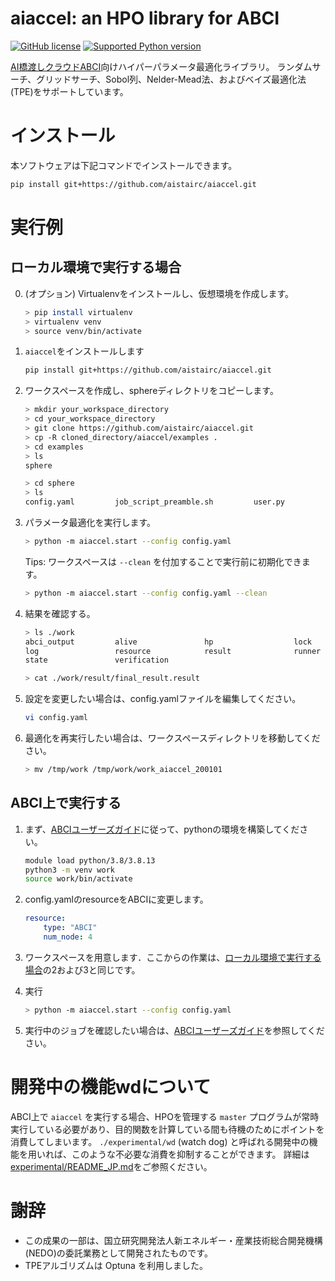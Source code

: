# aiaccel: an HPO library for ABCI
[![GitHub license](https://img.shields.io/github/license/aistairc/aiaccel.svg)](https://github.com/aistairc/aiaccel)
[![Supported Python version](https://img.shields.io/badge/Python-3.8-blue)](https://github.com/aistairc/aiaccel)

[AI橋渡しクラウドABCI](https://abci.ai/)向けハイパーパラメータ最適化ライブラリ。
ランダムサーチ、グリッドサーチ、Sobol列、Nelder-Mead法、およびベイズ最適化法 (TPE)をサポートしています。

# インストール
本ソフトウェアは下記コマンドでインストールできます。
~~~bash
pip install git+https://github.com/aistairc/aiaccel.git
~~~

# 実行例
## ローカル環境で実行する場合

0. (オプション) Virtualenvをインストールし、仮想環境を作成します。
    ~~~bash
    > pip install virtualenv
    > virtualenv venv
    > source venv/bin/activate
    ~~~

1. `aiaccel`をインストールします
    ~~~bash
    pip install git+https://github.com/aistairc/aiaccel.git 
    ~~~


2. ワークスペースを作成し、sphereディレクトリをコピーします。
    ~~~bash
    > mkdir your_workspace_directory
    > cd your_workspace_directory
    > git clone https://github.com/aistairc/aiaccel.git 
    > cp -R cloned_directory/aiaccel/examples .
    > cd examples
    > ls
    sphere

    > cd sphere
    > ls
    config.yaml         job_script_preamble.sh         user.py
    ~~~

3. パラメータ最適化を実行します。
    ~~~bash
    > python -m aiaccel.start --config config.yaml
    ~~~

    Tips: ワークスペースは `--clean` を付加することで実行前に初期化できます。
    ~~~bash
    > python -m aiaccel.start --config config.yaml --clean
    ~~~

4. 結果を確認する。
    ~~~bash
    > ls ./work
    abci_output         alive               hp                  lock
    log                 resource            result              runner
    state               verification

    > cat ./work/result/final_result.result
    ~~~

5. 設定を変更したい場合は、config.yamlファイルを編集してください。
    ~~~bash
    vi config.yaml
    ~~~

6. 最適化を再実行したい場合は、ワークスペースディレクトリを移動してください。
    ~~~bash
    > mv /tmp/work /tmp/work/work_aiaccel_200101
    ~~~


## ABCI上で実行する
1. まず、[ABCIユーザーズガイド](https://docs.abci.ai/ja/python)に従って、pythonの環境を構築してください。
    ~~~bash
    module load python/3.8/3.8.13
    python3 -m venv work
    source work/bin/activate
    ~~~

2. config.yamlのresourceをABCIに変更します。
    ```yaml
    resource:
        type: "ABCI"
        num_node: 4
    ```

3. ワークスペースを用意します．ここからの作業は、[ローカル環境で実行する場合](https://github.com/aistairc/aiaccel/blob/main/README_JP.md#%E3%83%AD%E3%83%BC%E3%82%AB%E3%83%AB%E7%92%B0%E5%A2%83%E3%81%A7%E5%AE%9F%E8%A1%8C%E3%81%99%E3%82%8B%E5%A0%B4%E5%90%88)の2および3と同じです。

4. 実行
    ~~~bash
    > python -m aiaccel.start --config config.yaml
    ~~~

5. 実行中のジョブを確認したい場合は、[ABCIユーザーズガイド](https://docs.abci.ai/ja/)を参照してください。


# 開発中の機能wdについて
ABCI上で `aiaccel` を実行する場合、HPOを管理する `master` プログラムが常時実行している必要があり、目的関数を計算している間も待機のためにポイントを消費してしまいます。
`./experimental/wd` (watch dog) と呼ばれる開発中の機能を用いれば、このような不必要な消費を抑制することができます。
詳細は[experimental/README_JP.md](experimental/README_JP.md)をご参照ください。


# 謝辞
* この成果の一部は、国立研究開発法人新エネルギー・産業技術総合開発機構(NEDO)の委託業務として開発されたものです。
* TPEアルゴリズムは Optuna を利用しました。